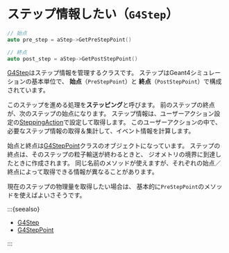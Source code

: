 # ステップ情報したい（``G4Step``）

```cpp
// 始点
auto pre_step = aStep->GetPreStepPoint()

// 終点
auto post_step = aStep->GetPostStepPoint()
```

[G4Step](https://geant4.kek.jp/Reference/11.2.0/classG4Step.html)はステップ情報を管理するクラスです。
ステップはGeant4シミュレーションの基本単位で、
**始点**（``PreStepPoint``）と
**終点**（``PostStepPoint``）で構成されています。

このステップを進める処理を**ステッピング**と呼びます。
前のステップの終点が、次のステップの始点になります。
ステップ情報は、ユーザーアクション設定の[SteppingAction](./geant4-steppingaction.md)で設定して取得します。
このユーザーアクションの中で、必要なステップ情報の取得＆集計して、イベント情報を計算します。

始点と終点は[G4StepPoint](https://geant4.kek.jp/Reference/11.2.0/classG4StepPoint.html)クラスのオブジェクトになっています。
ステップの終点は、そのステップの粒子輸送が終わるときと、
ジオメトリの境界に到達したときに作成されます。
同じ名前のメソッドが使えますが、それぞれの始点／終点によって取得できる情報が異なることがあります。

現在のステップの物理量を取得したい場合は、
基本的に``PreStepPoint``のメソッドを使えばよいさそうです。

:::{seealso}

- [G4Step](https://geant4.kek.jp/Reference/11.2.0/classG4Step.html)
- [G4StepPoint](https://geant4.kek.jp/Reference/11.2.0/classG4StepPoint.html)

:::
